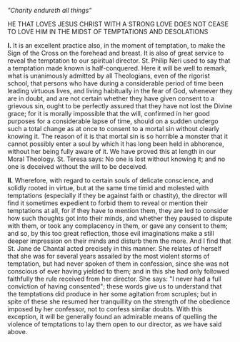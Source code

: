 
*\"Charity endureth all things\"*

HE THAT LOVES JESUS CHRIST WITH A STRONG LOVE DOES NOT CEASE TO LOVE HIM IN THE MIDST OF TEMPTATIONS AND DESOLATIONS

**I\.** It is an excellent practice also, in the moment of temptation, to make the Sign of the Cross on the forehead and breast. It is also of great service to reveal the temptation to our spiritual director. St. Philip Neri used to say that a temptation made known is half-conquered. Here it will be well to remark, what is unanimously admitted by all Theologians, even of the rigorist school, that persons who have during a considerable period of time been leading virtuous lives, and living habitually in the fear of God, whenever they are in doubt, and are not certain whether they have given consent to a grievous sin, ought to be perfectly assured that they have not lost the Divine grace; for it is morally impossible that the will, confirmed in her good purposes for a considerable lapse of time, should on a sudden undergo such a total change as at once to consent to a mortal sin without clearly knowing it. The reason of it is that mortal sin is so horrible a monster that it cannot possibly enter a soul by which it has long been held in abhorence, without her being fully aware of it. We have proved this at length in our Moral Theology. St. Teresa says: No one is lost without knowing it; and no one is deceived without the will to be deceived.

**II\.** Wherefore, with regard to certain souls of delicate conscience, and solidly rooted in virtue, but at the same time timid and molested with temptations (especially if they be against faith or chastity), the director will find it sometimes expedient to forbid them to reveal or mention their temptations at all, for if they have to mention them, they are led to consider how such thoughts got into their minds, and whether they paused to dispute with them, or took any complacency in them, or gave any consent to them; and so, by this too great reflection, those evil imaginations make a still deeper impression on their minds and disturb them the more. And I find that St. Jane de Chantal acted precisely in this manner. She relates of herself that she was for several years assailed by the most violent storms of temptation, but had never spoken of them in confession, since she was not conscious of ever having yielded to them; and in this she had only followed faithfully the rule received from her director. She says: \"I never had a full conviction of having consented\"; these words give us to understand that the temptations did produce in her some agitation from scruples; but in spite of these she resumed her tranquillity on the strength of the obedience imposed by her confessor, not to confess similar doubts. With this exception, it will be generally found an admirable means of quelling the violence of temptations to lay them open to our director, as we have said above.

